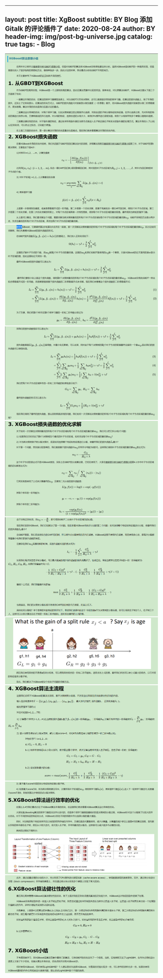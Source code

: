 
---
layout:     post
title:      XgBoost
subtitle:   BY Blog 添加 Gitalk 的评论插件了
date:       2020-08-24
author:     BY
header-img: img/post-bg-universe.jpg
catalog: true
tags:
    - Blog
---


![avatar](https://raw.githubusercontent.com/LoveNingBo/LoveNingBo.github.io/master/pictures/XgBoost/xgboost1.png)
![avatar](https://raw.githubusercontent.com/LoveNingBo/LoveNingBo.github.io/master/pictures/XgBoost/xgboost2.png)
![avatar](https://raw.githubusercontent.com/LoveNingBo/LoveNingBo.github.io/master/pictures/XgBoost/xgboost3.png)
![avatar](https://raw.githubusercontent.com/LoveNingBo/LoveNingBo.github.io/master/pictures/XgBoost/xgboost4.png)
![avatar](https://raw.githubusercontent.com/LoveNingBo/LoveNingBo.github.io/master/pictures/XgBoost/xgboost5.png)
![avatar](https://raw.githubusercontent.com/LoveNingBo/LoveNingBo.github.io/master/pictures/XgBoost/xgboost6.png)
![avatar](https://raw.githubusercontent.com/LoveNingBo/LoveNingBo.github.io/master/pictures/XgBoost/xgboost7.png)
![avatar](https://raw.githubusercontent.com/LoveNingBo/LoveNingBo.github.io/master/pictures/XgBoost/xgboost8.png)
![avatar](https://raw.githubusercontent.com/LoveNingBo/LoveNingBo.github.io/master/pictures/XgBoost/xgboost9.png)
![avatar](https://raw.githubusercontent.com/LoveNingBo/LoveNingBo.github.io/master/pictures/XgBoost/xgboost10.png) 
